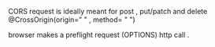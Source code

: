 CORS request is ideally meant for post , put/patch and delete 
@CrossOrigin(origin=" " , method= " ")

browser makes a preflight request (OPTIONS) http call . 



